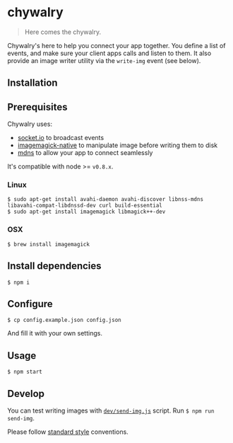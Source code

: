 # chywalry

> Here comes the chywalry.

Chywalry's here to help you connect your app together. You define a list of events, and make sure your client apps calls and listen to them. It also provide an image writer utility via the `write-img` event (see below).

## Installation

## Prerequisites

Chywalry uses:
* [socket.io](http://socket.io) to broadcast events
* [imagemagick-native](https://github.com/elad/node-imagemagick-native) to manipulate image before writing them to disk
* [mdns](https://github.com/agnat/node_mdns) to allow your app to connect seamlessly

It's compatible with node >= `v0.8.x`.

### Linux

```
$ sudo apt-get install avahi-daemon avahi-discover libnss-mdns libavahi-compat-libdnssd-dev curl build-essential
$ sudo apt-get install imagemagick libmagick++-dev
```

### OSX

```
$ brew install imagemagick
```

## Install dependencies

```
$ npm i
```

## Configure

```
$ cp config.example.json config.json
```

And fill it with your own settings.

## Usage

```
$ npm start
```

## Develop

You can test writing images with [`dev/send-img.js`](/dev/send-img.js) script. Run `$ npm run send-img`.

Please follow [standard style](https://github.com/feross/standard) conventions.

